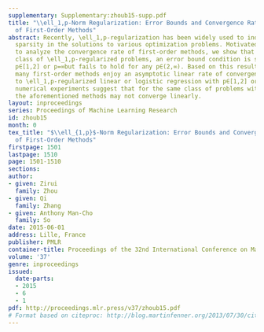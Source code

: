 ```yaml
---
supplementary: Supplementary:zhoub15-supp.pdf
title: "\\ell_1,p-Norm Regularization: Error Bounds and Convergence Rate Analysis
  of First-Order Methods"
abstract: Recently, \ell_1,p-regularization has been widely used to induce structured
  sparsity in the solutions to various optimization problems. Motivated by the desire
  to analyze the convergence rate of first-order methods, we show that for a large
  class of \ell_1,p-regularized problems, an error bound condition is satisfied when
  p∈[1,2] or p=∞but fails to hold for any p∈(2,∞). Based on this result, we show that
  many first-order methods enjoy an asymptotic linear rate of convergence when applied
  to \ell_1,p-regularized linear or logistic regression with p∈[1,2] or p=∞. By contrast,
  numerical experiments suggest that for the same class of problems with p∈(2,∞),
  the aforementioned methods may not converge linearly.
layout: inproceedings
series: Proceedings of Machine Learning Research
id: zhoub15
month: 0
tex_title: "$\\ell_{1,p}$-Norm Regularization: Error Bounds and Convergence Rate Analysis
  of First-Order Methods"
firstpage: 1501
lastpage: 1510
page: 1501-1510
sections: 
author:
- given: Zirui
  family: Zhou
- given: Qi
  family: Zhang
- given: Anthony Man-Cho
  family: So
date: 2015-06-01
address: Lille, France
publisher: PMLR
container-title: Proceedings of the 32nd International Conference on Machine Learning
volume: '37'
genre: inproceedings
issued:
  date-parts:
  - 2015
  - 6
  - 1
pdf: http://proceedings.mlr.press/v37/zhoub15.pdf
# Format based on citeproc: http://blog.martinfenner.org/2013/07/30/citeproc-yaml-for-bibliographies/
---
```

